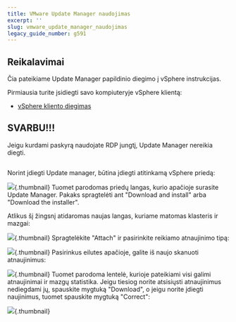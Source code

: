 ```yaml
---
title: VMware Update Manager naudojimas
excerpt: ''
slug: vmware_update_manager_naudojimas
legacy_guide_number: g591
---
```



## Reikalavimai
Čia pateikiame Update Manager papildinio diegimo į vSphere instrukcijas.

Pirmiausia turite įsidiegti savo kompiuteryje vSphere klientą:

- [vSphere kliento diegimas]({legacy}600)



## SVARBU!!!
Jeigu kurdami paskyrą naudojate RDP jungtį, Update Manager nereikia diegti.


## 
Norint įdiegti Update manager, būtina įdiegti atitinkamą vSphere priedą:

![](images/img_156.jpg){.thumbnail}
Tuomet parodomas priedų langas, kurio apačioje surasite Update Manager. Pakaks spragtelėti ant "Download and install" arba "Download the installer".

Atlikus šį žingsnį atidaromas naujas langas, kuriame matomas klasteris ir mazgai:

![](images/img_66.jpg){.thumbnail}
Spragtelėkite "Attach" ir pasirinkite reikiamo atnaujinimo tipą:

![](images/img_67.jpg){.thumbnail}
Pasirinkus eilutes apačioje, galite iš naujo skanuoti atnaujinimus:

![](images/img_68.jpg){.thumbnail}
Tuomet parodoma lentelė, kurioje pateikiami visi galimi atnaujinimai ir mazgų statistika.
Jeigu tiesiog norite atsisiųsti atnaujinimus nediegdami jų, spauskite mygtuką "Download", o jeigu norite įdiegti naujinimus, tuomet spauskite mygtuką "Correct":

![](images/img_69.jpg){.thumbnail}

